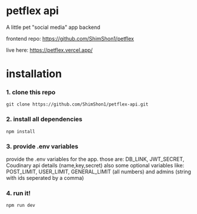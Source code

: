 # petflex api

A little pet "social media" app backend

frontend repo: https://github.com/ShimShon1/petflex

live here: https://petflex.vercel.app/

# installation
### 1. clone this repo 
```
git clone https://github.com/ShimShon1/petflex-api.git
```
### 2. install all dependencies
```
npm install
```
### 3. provide .env variables
provide the .env variables for the app.
those are: DB_LINK, JWT_SECRET, Coudinary api details (name,key,secret)
also some optional variables like: POST_LIMIT, USER_LIMIT, GENERAL_LIMIT (all numbers) and admins (string with ids seperated by a comma)

### 4. run it!
```
npm run dev
```
